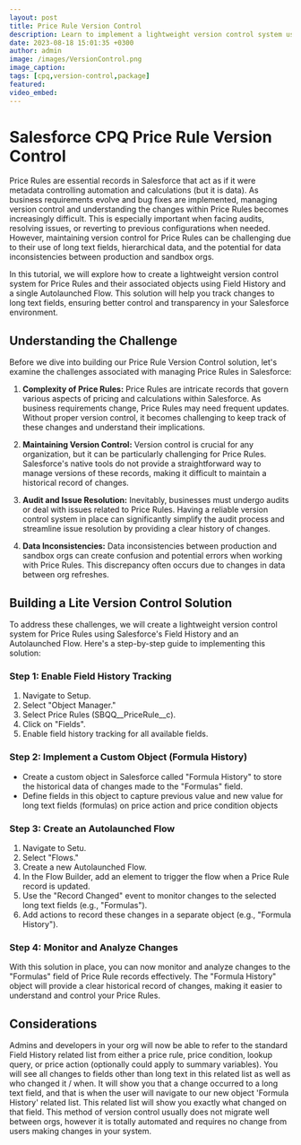 ```yaml
---
layout: post
title: Price Rule Version Control
description: Learn to implement a lightweight version control system using Field History and Autolaunched Flows to track changes in long text fields, ensuring smoother audits, issue resolutions, and an error-free Salesforce environment.
date: 2023-08-18 15:01:35 +0300
author: admin
image: /images/VersionControl.png
image_caption: 
tags: [cpq,version-control,package]
featured:
video_embed: 
---
```

# Salesforce CPQ Price Rule Version Control

Price Rules are essential records in Salesforce that act as if it were metadata controlling automation and calculations (but it is data). As business requirements evolve and bug fixes are implemented, managing version control and understanding the changes within Price Rules becomes increasingly difficult. This is especially important when facing audits, resolving issues, or reverting to previous configurations when needed. However, maintaining version control for Price Rules can be challenging due to their use of long text fields, hierarchical data, and the potential for data inconsistencies between production and sandbox orgs.

In this tutorial, we will explore how to create a lightweight version control system for Price Rules and their associated objects using Field History and a single Autolaunched Flow. This solution will help you track changes to long text fields, ensuring better control and transparency in your Salesforce environment.

## Understanding the Challenge

Before we dive into building our Price Rule Version Control solution, let's examine the challenges associated with managing Price Rules in Salesforce:

1. **Complexity of Price Rules:** Price Rules are intricate records that govern various aspects of pricing and calculations within Salesforce. As business requirements change, Price Rules may need frequent updates. Without proper version control, it becomes challenging to keep track of these changes and understand their implications.

2. **Maintaining Version Control:** Version control is crucial for any organization, but it can be particularly challenging for Price Rules. Salesforce's native tools do not provide a straightforward way to manage versions of these records, making it difficult to maintain a historical record of changes.

3. **Audit and Issue Resolution:** Inevitably, businesses must undergo audits or deal with issues related to Price Rules. Having a reliable version control system in place can significantly simplify the audit process and streamline issue resolution by providing a clear history of changes.

4. **Data Inconsistencies:** Data inconsistencies between production and sandbox orgs can create confusion and potential errors when working with Price Rules. This discrepancy often occurs due to changes in data between org refreshes.

## Building a Lite Version Control Solution

To address these challenges, we will create a lightweight version control system for Price Rules using Salesforce's Field History and an Autolaunched Flow. Here's a step-by-step guide to implementing this solution:

### Step 1: Enable Field History Tracking

1. Navigate to Setup.
2. Select "Object Manager."
3. Select Price Rules (SBQQ__PriceRule__c).
4. Click on "Fields".
5. Enable field history tracking for all available fields.

### Step 2: Implement a Custom Object (Formula History)

- Create a custom object in Salesforce called "Formula History" to store the historical data of changes made to the "Formulas" field.
- Define fields in this object to capture previous value and new value for long text fields (formulas) on price action and price condition objects

### Step 3: Create an Autolaunched Flow

1. Navigate to Setu.
3. Select "Flows."
4. Create a new Autolaunched Flow.
5. In the Flow Builder, add an element to trigger the flow when a Price Rule record is updated.
6. Use the "Record Changed" event to monitor changes to the selected long text fields (e.g., "Formulas").
7. Add actions to record these changes in a separate object (e.g., "Formula History").

### Step 4: Monitor and Analyze Changes

With this solution in place, you can now monitor and analyze changes to the "Formulas" field of Price Rule records effectively. The "Formula History" object will provide a clear historical record of changes, making it easier to understand and control your Price Rules.

## Considerations

Admins and developers in your org will now be able to refer to the standard Field History related list from either a price rule, price condition, lookup query, or price action (optionally could apply to summary variables). You will see all changes to fields other than long text in this related list as well as who changed it / when. It will show you that a change occurred to a long text field, and that is when the user will navigate to our new object 'Formula History' related list. This related list will show you exactly what changed on that field. This method of version control usually does not migrate well between orgs, however it is totally automated and requires no change from users making changes in your system.

